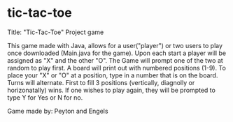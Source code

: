 # tic-tac-toe
Title: "Tic-Tac-Toe" Project game

This game made with Java, allows for a user("player") or two users to play once downloaded (Main.java for the game).
Upon each start a player will be assigned as "X" and the other "O". 
  The Game will prompt one of the two at random to play first.
  A board will print out with numbered positions (1-9). 
  To place your "X" or "O" at a position, type in a number that is on the board. 
  Turns will alternate. 
  First to fill 3 positions (vertically, diagnolly or horizonatally) wins.
  If one wishes to play again, they will be prompted to type Y for Yes or N for no. 

Game made by: Peyton and Engels

